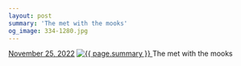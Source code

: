 ```yaml
---
layout: post
summary: 'The met with the mooks'
og_image: 334-1280.jpg
---
```


<p>
  <time>
    <a href="/334">November 25, 2022</a>
  </time>
  <a href="/334">
    <img src="{{ site.assets_url }}/334-640.jpg" srcset="{{ site.assets_url }}/334-320.jpg 320w, {{ site.assets_url }}/334-640.jpg 640w, {{ site.assets_url }}/334-960.jpg 960w, {{ site.assets_url }}/334-1280.jpg 1280w" sizes="(min-width: 700px) 50vw, calc(100vw - 2rem)" alt="{{ page.summary }}" />
  </a>
  <span>The met with the mooks</span>
</p>
